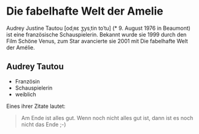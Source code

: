 # Die fabelhafte Welt der Amelie

Audrey Justine Tautou [odˌʀɛ ʒysˌtin toˈtu] (* 9. August 1976 in Beaumont) ist eine französische Schauspielerin. Bekannt wurde sie 1999 durch den Film Schöne Venus, zum Star avancierte sie 2001 mit Die fabelhafte Welt der Amélie.

## Audrey Tautou
* Französin
* Schauspielerin
* weiblich

Eines ihrer Zitate lautet:
> Am Ende ist alles gut.
> Wenn noch nicht alles gut ist, 
> dann ist es noch nicht das Ende ;-)